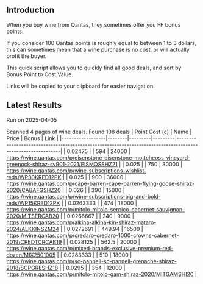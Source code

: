 ## Introduction

When you buy wine from Qantas, they sometimes offer you FF bonus points. 

If you consider 100 Qantas points is roughly equal to between 1 to 3 dollars, this can sometimes mean that a wine purchase is no cost, or will actually profit the buyer.

This quick script allows you to quickly find all good deals, and sort by Bonus Point to Cost Value.

Links will be copied to your clipboard for easier navigation.

## Latest Results

Run on 2025-04-05

Scanned 4 pages of wine deals.
Found 108 deals
|   Point Cost (c) | Name   |   Price |   Bonus | Link                                                                                                       |
|------------------|--------|---------|---------|------------------------------------------------------------------------------------------------------------|
|        0.02475   |        |  594    |   24000 | https://wine.qantas.com/p/eisenstone-eisenstone-mottcheoss-vineyard-greenock-shiraz-sv901-2021/EISMOSSHZ21 |
|        0.025     |        |  750    |   30000 | https://wine.qantas.com/p/wine-subscriptions-wishlist-reds/WP30KRED12PK                                    |
|        0.025     |        |  900    |   36000 | https://wine.qantas.com/p/cape-barren-cape-barren-flying-goose-shiraz-2020/CABAFGSHZ20                     |
|        0.026     |        |  390    |   15000 | https://wine.qantas.com/p/wine-subscriptions-big-and-bold-reds/WP15KRED12PK                                |
|        0.0263333 |        |  474    |   18000 | https://wine.qantas.com/p/mitolo-mitolo-serpico-cabernet-sauvignon-2020/MITSERCAB20                        |
|        0.0266667 |        |  240    |    9000 | https://wine.qantas.com/p/alkina-alkina-kin-shiraz-mataro-2024/ALKKINSZM24                                 |
|        0.0272691 |        |  449.94 |   16500 | https://wine.qantas.com/p/credaro-credaro-1000-crowns-cabernet-2019/CREDTCRCAB19                           |
|        0.028125  |        |  562.5  |   20000 | https://wine.qantas.com/p/mixed-brands-exclusive-premium-red-dozen/MIX2501005                              |
|        0.0283333 |        |  510    |   18000 | https://wine.qantas.com/p/sc-pannell-sc-pannell-grenache-shiraz-2018/SCPGRESHZ18                           |
|        0.0295    |        |  354    |   12000 | https://wine.qantas.com/p/mitolo-mitolo-gam-shiraz-2020/MITGAMSHI20                                        |

